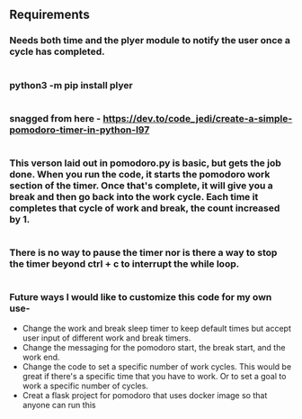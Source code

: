 ## Requirements
### Needs both time and the plyer module to notify the user once a cycle has completed.
#
### python3 -m pip install plyer
#
#
### snagged from here - https://dev.to/code_jedi/create-a-simple-pomodoro-timer-in-python-l97
#
### This verson laid out in pomodoro.py is basic, but gets the job done.  When you run the code, it starts the pomodoro work section of the timer. Once that's complete, it will give you a break and then go back into the work cycle. Each time it completes that cycle of work and break, the count increased by 1. 
#
### There is no way to pause the timer nor is there a way to stop the timer beyond ctrl + c to interrupt the while loop.
#
### Future ways I would like to customize this code for my own use-
- Change the work and break sleep timer to keep default times but accept user input of different work and break timers.
- Change the messaging for the pomodoro start, the break start, and the work end.
- Change the code to set a specific number of work cycles. This would be great if there's a specific time that you have to work. Or to set a goal to work a specific number of cycles.
- Creat a flask project for pomodoro that uses docker image so that anyone can run this


